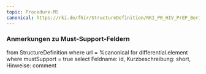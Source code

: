 ```yaml
---
topic: Procedure-MS
canonical: https://rki.de/fhir/StructureDefinition/RKI_PR_HIV_PrEP_Bericht_Procedure_PrEP_Initiation
---
```


### Anmerkungen zu Must-Support-Feldern

<fql>
from
	StructureDefinition
where 
    url = %canonical
for differential.element
where mustSupport = true
select
	Feldname: id, Kurzbeschreibung: short, Hinweise: comment
</fql>

